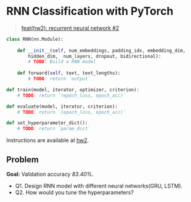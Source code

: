 # RNN Classification with PyTorch

> [feat(hw2): recurrent neural network #2](https://github.com/colorsquare/ml-for-nlp/pull/2)

```python
class RNN(nn.Module):
    
    def __init__(self, num_embeddings, padding_idx, embedding_dim,
        hidden_dim,  num_layers, dropout, bidirectional):
        # TODO: Build a RNN model
    
    def forward(self, text, text_lengths):
        # TODO: return `output`

def train(model, iterator, optimizer, criterion):
    # TODO: return `(epoch_loss, epoch_acc)`

def evaluate(model, iterator, criterion):
    # TODO: return `(epoch_loss, epoch_acc)`

def set_hyperparameter_dict():
    # TODO: return `param_dict`
```

Instructions are available at [hw2](https://github.com/uilab-kaist/cs475-mlnlp-fall-2022-hw/tree/main/hw2).

## Problem

**Goal:** Validation accuracy *83.40%*.

- Q1. Design RNN model with different neural networks(GRU, LSTM).
- Q2. How would you tune the hyperparameters?
